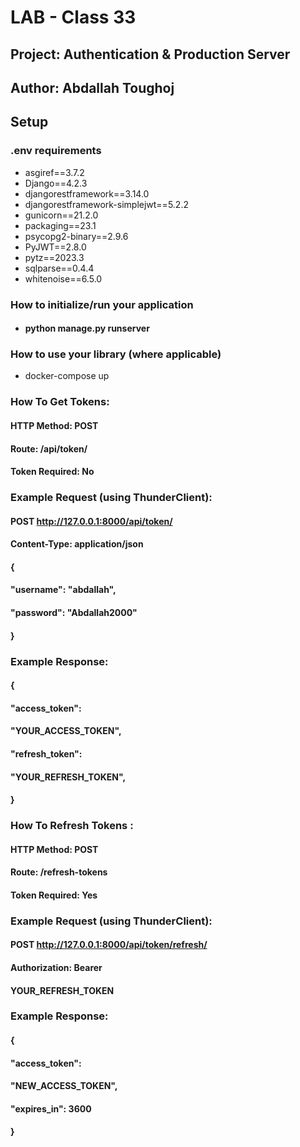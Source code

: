 # LAB - Class 33

## Project: Authentication & Production Server

## Author: Abdallah Toughoj

## Setup

### .env requirements

- asgiref==3.7.2
- Django==4.2.3
- djangorestframework==3.14.0
- djangorestframework-simplejwt==5.2.2
- gunicorn==21.2.0
- packaging==23.1
- psycopg2-binary==2.9.6
- PyJWT==2.8.0
- pytz==2023.3
- sqlparse==0.4.4
- whitenoise==6.5.0

### How to initialize/run your application

- #### python manage.py runserver

### How to use your library (where applicable)

- docker-compose up

### How To Get Tokens:

#### HTTP Method: POST

#### Route: /api/token/

#### Token Required: No

### **Example Request (using ThunderClient):**

#### POST http://127.0.0.1:8000/api/token/

#### Content-Type: application/json

#### {

#### "username": "abdallah",

#### "password": "Abdallah2000"

#### }

### **Example Response:**

#### {

#### "access_token":

#### "YOUR_ACCESS_TOKEN",

#### "refresh_token":

#### "YOUR_REFRESH_TOKEN",

#### }

### How To Refresh Tokens :

#### HTTP Method: POST

#### Route: /refresh-tokens

#### Token Required: Yes

### **Example Request (using ThunderClient):**

#### POST http://127.0.0.1:8000/api/token/refresh/

#### Authorization: Bearer

#### YOUR_REFRESH_TOKEN

### **Example Response:**

#### {

#### "access_token":

#### "NEW_ACCESS_TOKEN",

#### "expires_in": 3600

#### }
